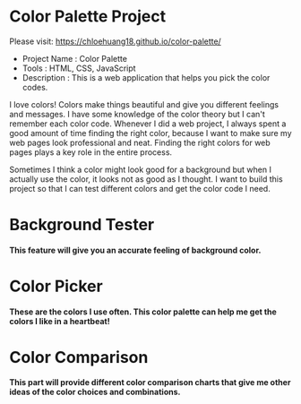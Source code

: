 # Color Palette Project
Please visit: https://chloehuang18.github.io/color-palette/

* Project Name : Color Palette
* Tools : HTML, CSS, JavaScript
* Description : This is a web application that helps you pick the color codes.

I love colors! Colors make things beautiful and give you different feelings and messages. I have some knowledge of the color theory but I can't remember each color code. Whenever I did a web project, I always spent a good amount of time finding the right color, because I want to make sure my web pages look professional and neat. 
Finding the right colors for web pages plays a key role in the entire process.

Sometimes I think a color might look good for a background but when I actually use the color, it looks not as good as I thought. I want to build this project so that I can test different colors and get the color code I need.

# Background Tester
#### This feature will give you an accurate feeling of background color. 

# Color Picker
#### These are the colors I use often. This color palette can help me get the colors I like in a heartbeat!

# Color Comparison
#### This part will provide different color comparison charts that give me other ideas of the color choices and combinations. 

